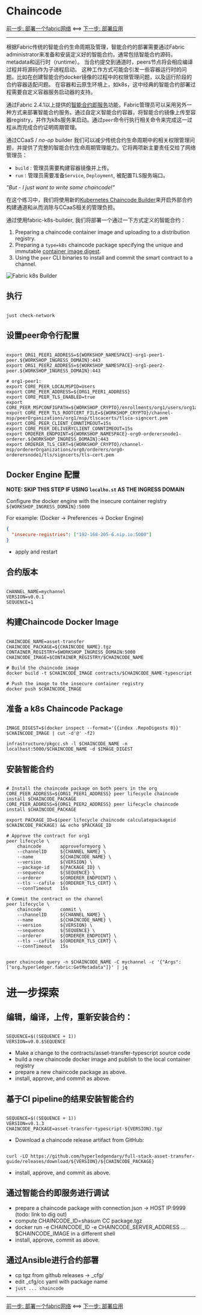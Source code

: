 # Chaincode

[前一步: 部署一个fabric网络](20-fabric-zh.md) <==> [下一步: 部署应用](40-bananas-zh.md)

---

根据Fabric传统的智能合约生命周期及管理，智能合约的部署需要通过Fabric administrator来准备和安装定义好的智能合约，通常包括智能合约源码，metadata和运行时（runtime）。
当合约提交到通道时，peers节点将会相应编译过程并将源码作为子进程启动。
这种工作方式可能会引发一些容器运行时的问题。比如在创建智能合约docker镜像的过程中的权限管理问题，以及运行阶段的合约容器适配问题。
在容器和云原生环境上，如k8s，这中经典的智能合约部署过程需要自定义容器服务启动器的支持。

通过Fabric 2.4.1以上提供的[智能合约即服务](https://hyperledger-fabric.readthedocs.io/en/latest/cc_service.html)功能，Fabric管理员可以采用另外一种方式来部署智能合约服务。通过自定义智能合约容器，将智能合约镜像上传至容器registry，并作为k8s服务来启动。通过`peer`命令行执行相关命令来完成这一过程从而完成合约证明周期管理。

通过CCaaS / _no-op_ builder 我们可以减少传统合约生命周期中的相关权限管理问题，并提供了完整的智能合约生命周期管理能力。它将两项新主要责任交给了网络管理员：

- `build` : 管理员需要构建容器镜像并上传。
- `run` : 管理员需要准备`Service`, `Deployment`, 被配置TLS服务端口。

_"But - I just want to write some chaincode!"_

在这个练习中，我们将使用新的[Kubernetes Chaincode Builder](https://github.com/hyperledger-labs/fabric-builder-k8s)来开启外部合约构建通道和从而消除与CCaaS相关的管理负担。

通过使用fabric-k8s-builder, 我们将部署一个通过一下方式定义的智能合约：

1. Preparing a chaincode container image and uploading to a distribution registry.
2. Preparing a `type=k8s` chaincode package specifying the unique and immutable [container image digest](https://github.com/opencontainers/image-spec/blob/main/descriptor.md#digests).
3. Using the `peer` CLI binaries to install and commit the smart contract to a channel.

![Fabric k8s Builder](../images/CloudReady/30-chaincode.png)

## 执行

```shell

just check-network

```

## 设置peer命令行配置

```shell

export ORG1_PEER1_ADDRESS=${WORKSHOP_NAMESPACE}-org1-peer1-peer.${WORKSHOP_INGRESS_DOMAIN}:443
export ORG1_PEER2_ADDRESS=${WORKSHOP_NAMESPACE}-org1-peer2-peer.${WORKSHOP_INGRESS_DOMAIN}:443

# org1-peer1:
export CORE_PEER_LOCALMSPID=Users
export CORE_PEER_ADDRESS=${ORG1_PEER1_ADDRESS}
export CORE_PEER_TLS_ENABLED=true
export CORE_PEER_MSPCONFIGPATH=${WORKSHOP_CRYPTO}/enrollments/org1/users/org1admin/msp
export CORE_PEER_TLS_ROOTCERT_FILE=${WORKSHOP_CRYPTO}/channel-msp/peerOrganizations/org1/msp/tlscacerts/tlsca-signcert.pem
export CORE_PEER_CLIENT_CONNTIMEOUT=15s
export CORE_PEER_DELIVERYCLIENT_CONNTIMEOUT=15s
export ORDERER_ENDPOINT=${WORKSHOP_NAMESPACE}-org0-orderersnode1-orderer.${WORKSHOP_INGRESS_DOMAIN}:443
export ORDERER_TLS_CERT=${WORKSHOP_CRYPTO}/channel-msp/ordererOrganizations/org0/orderers/org0-orderersnode1/tls/signcerts/tls-cert.pem

```

## Docker Engine 配置

**NOTE: SKIP THIS STEP IF USING `localho.st` AS THE INGRESS DOMAIN**

Configure the docker engine with the insecure container registry `${WORKSHOP_INGRESS_DOMAIN}:5000`

For example: (Docker -> Preferences -> Docker Engine)

```json
{
  "insecure-registries": ["192-168-205-6.nip.io:5000"]
}
```

- apply and restart

## 合约版本

```shell

CHANNEL_NAME=mychannel
VERSION=v0.0.1
SEQUENCE=1

```

## 构建Chaincode Docker Image

```shell

CHAINCODE_NAME=asset-transfer
CHAINCODE_PACKAGE=${CHAINCODE_NAME}.tgz
CONTAINER_REGISTRY=$WORKSHOP_INGRESS_DOMAIN:5000
CHAINCODE_IMAGE=$CONTAINER_REGISTRY/$CHAINCODE_NAME

# Build the chaincode image
docker build -t $CHAINCODE_IMAGE contracts/$CHAINCODE_NAME-typescript

# Push the image to the insecure container registry
docker push $CHAINCODE_IMAGE

```

## 准备 a k8s Chaincode Package

```shell

IMAGE_DIGEST=$(docker inspect --format='{{index .RepoDigests 0}}' $CHAINCODE_IMAGE | cut -d'@' -f2)

infrastructure/pkgcc.sh -l $CHAINCODE_NAME -n localhost:5000/$CHAINCODE_NAME -d $IMAGE_DIGEST

```

## 安装智能合约

```shell

# Install the chaincode package on both peers in the org
CORE_PEER_ADDRESS=${ORG1_PEER1_ADDRESS} peer lifecycle chaincode install $CHAINCODE_PACKAGE
CORE_PEER_ADDRESS=${ORG1_PEER2_ADDRESS} peer lifecycle chaincode install $CHAINCODE_PACKAGE

export PACKAGE_ID=$(peer lifecycle chaincode calculatepackageid $CHAINCODE_PACKAGE) && echo $PACKAGE_ID

# Approve the contract for org1
peer lifecycle \
	chaincode       approveformyorg \
	--channelID     ${CHANNEL_NAME} \
	--name          ${CHAINCODE_NAME} \
	--version       ${VERSION} \
	--package-id    ${PACKAGE_ID} \
	--sequence      ${SEQUENCE} \
	--orderer       ${ORDERER_ENDPOINT} \
	--tls --cafile  ${ORDERER_TLS_CERT} \
	--connTimeout   15s

# Commit the contract on the channel
peer lifecycle \
	chaincode       commit \
	--channelID     ${CHANNEL_NAME} \
	--name          ${CHAINCODE_NAME} \
	--version       ${VERSION} \
	--sequence      ${SEQUENCE} \
	--orderer       ${ORDERER_ENDPOINT} \
	--tls --cafile  ${ORDERER_TLS_CERT} \
	--connTimeout   15s

```

```shell

peer chaincode query -n $CHAINCODE_NAME -C mychannel -c '{"Args":["org.hyperledger.fabric:GetMetadata"]}' | jq

```

# 进一步探索

## 编辑，编译，上传，重新安装合约：

```shell

SEQUENCE=$((SEQUENCE + 1))
VERSION=v0.0.$SEQUENCE

```

- Make a change to the contracts/asset-transfer-typescript source code
- build a new chaincode docker image and publish to the local container registry
- prepare a new chaincode package as above.
- install, approve, and commit as above.

## 基于CI pipeline的结果安装智能合约

```shell

SEQUENCE=$((SEQUENCE + 1))
VERSION=v0.1.3
CHAINCODE_PACKAGE=asset-transfer-typescript-${VERSION}.tgz

```

- Download a chaincode release artifact from GitHub:

```shell

curl -LO https://github.com/hyperledgendary/full-stack-asset-transfer-guide/releases/download/${VERSION}/${CHAINCODE_PACKAGE}

```

- install, approve, and commit as above.

## 通过智能合约即服务进行调试

- prepare a chaincode package with connection.json -> HOST IP:9999 (todo: link to dig out)
- compute CHAINCODE_ID=shasum CC package.tgz
- docker run -e CHAINCODE_ID -e CHAINCODE_SERVER_ADDRESS ... $CHAINCODE_IMAGE in a different shell
- install, approve, commit as above.

## 通过Ansible进行合约部署

- cp tgz from github releases -> \_cfg/
- edit \_cfg/cc yaml with package name
- `just ... chaincode`

---

[前一步: 部署一个fabric网络](20-fabric-zh.md) <==> [下一步: 部署应用](40-bananas-zh.md)

